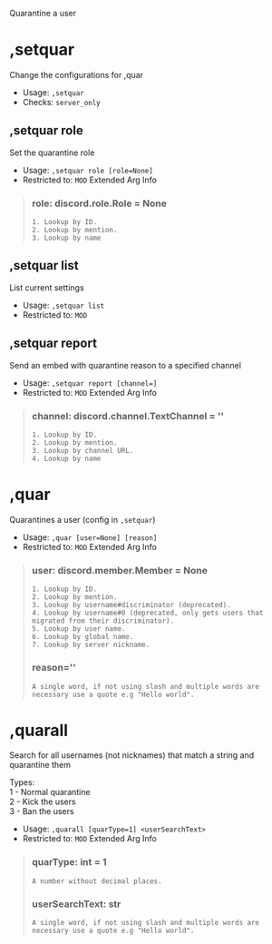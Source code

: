 Quarantine a user

# ,setquar
Change the configurations for ,quar<br/>
 - Usage: `,setquar`
 - Checks: `server_only`
## ,setquar role
Set the quarantine role<br/>
 - Usage: `,setquar role [role=None]`
 - Restricted to: `MOD`
Extended Arg Info
> ### role: discord.role.Role = None
> 
> 
>     1. Lookup by ID.
>     2. Lookup by mention.
>     3. Lookup by name
> 
>     
## ,setquar list
List current settings<br/>
 - Usage: `,setquar list`
 - Restricted to: `MOD`
## ,setquar report
Send an embed with quarantine reason to a specified channel<br/>
 - Usage: `,setquar report [channel=]`
 - Restricted to: `MOD`
Extended Arg Info
> ### channel: discord.channel.TextChannel = ''
> 
> 
>     1. Lookup by ID.
>     2. Lookup by mention.
>     3. Lookup by channel URL.
>     4. Lookup by name
> 
>     
# ,quar
Quarantines a user (config in `,setquar`)<br/>
 - Usage: `,quar [user=None] [reason]`
 - Restricted to: `MOD`
Extended Arg Info
> ### user: discord.member.Member = None
> 
> 
>     1. Lookup by ID.
>     2. Lookup by mention.
>     3. Lookup by username#discriminator (deprecated).
>     4. Lookup by username#0 (deprecated, only gets users that migrated from their discriminator).
>     5. Lookup by user name.
>     6. Lookup by global name.
>     7. Lookup by server nickname.
> 
>     
> ### reason=''
> ```
> A single word, if not using slash and multiple words are necessary use a quote e.g "Hello world".
> ```
# ,quarall
Search for all usernames (not nicknames) that match a string and quarantine them<br/>

Types:<br/>
1 - Normal quarantine<br/>
2 - Kick the users<br/>
3 - Ban the users<br/>
 - Usage: `,quarall [quarType=1] <userSearchText>`
 - Restricted to: `MOD`
Extended Arg Info
> ### quarType: int = 1
> ```
> A number without decimal places.
> ```
> ### userSearchText: str
> ```
> A single word, if not using slash and multiple words are necessary use a quote e.g "Hello world".
> ```
